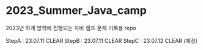 # 2023_Summer_Java_camp
2023년 하계 방학에 진행되는 자바 캠프 문제 기록용 repo

StepA : 23.07.11 CLEAR
StepB : 23.07.11 CLEAR
StepC : 23.07.12 CLEAR (예정)
